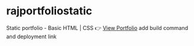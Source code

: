 # rajportfoliostatic
Static portfolio - Basic HTML | CSS
👉 [View Portfolio](https://rajwardhan-b.github.io/rajportfoliostatic/)
add build command and deployment link
